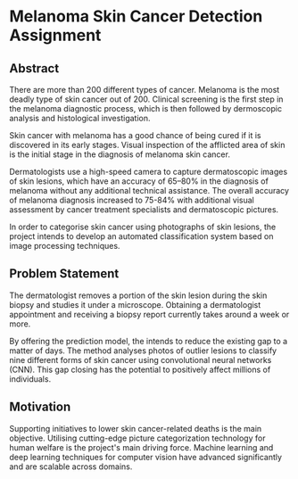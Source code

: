 
# Melanoma Skin Cancer Detection Assignment
## Abstract

There are more than 200 different types of cancer. Melanoma is the most deadly type of skin cancer out of 200. Clinical screening is the first step in the melanoma diagnostic process, which is then followed by dermoscopic analysis and histological investigation.

Skin cancer with melanoma has a good chance of being cured if it is discovered in its early stages. Visual inspection of the afflicted area of skin is the initial stage in the diagnosis of melanoma skin cancer.

Dermatologists use a high-speed camera to capture dermatoscopic images of skin lesions, which have an accuracy of 65–80% in the diagnosis of melanoma without any additional technical assistance. The overall accuracy of melanoma diagnosis increased to 75-84% with additional visual assessment by cancer treatment specialists and dermatoscopic pictures.

In order to categorise skin cancer using photographs of skin lesions, the project intends to develop an automated classification system based on image processing techniques.

## Problem Statement
The dermatologist removes a portion of the skin lesion during the skin biopsy and studies it under a microscope. Obtaining a dermatologist appointment and receiving a biopsy report currently takes around a week or more.

By offering the prediction model, the intends to reduce the existing gap to a matter of days. The method analyses photos of outlier lesions to classify nine different forms of skin cancer using convolutional neural networks (CNN). This gap closing has the potential to positively affect millions of individuals.

## Motivation
Supporting initiatives to lower skin cancer-related deaths is the main objective. Utilising cutting-edge picture categorization technology for human welfare is the project's main driving force. Machine learning and deep learning techniques for computer vision have advanced significantly and are scalable across domains.

